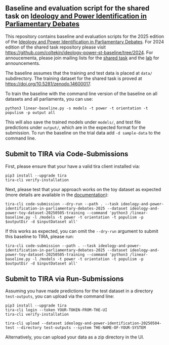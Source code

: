 ## Baseline and evaluation script for the shared task on [Ideology and Power Identification in Parliamentary Debates](https://touche.webis.de/clef25/touche25-web/ideology-and-power-identification-in-parliamentary-debates.html)

This repository contains baseline and evaluation scripts
for the 2025 edition of the [Ideology and Power Identification in Parliamentary Debates](https://touche.webis.de/clef25/touche25-web/ideology-and-power-identification-in-parliamentary-debates.html).
For 2024 edition of the shared task repository please visit 
<https://github.com/coltekin/ideology-power-st-baseline/tree/2024>.
For annoucementa, please join mailing lists for the [shared task](https://groups.google.com/g/ideology-and-power-in-parliamentary-speeches)
and the [lab](https://groups.google.com/g/touche-lab) for announcements.

The baseline assumes that the training and test data is placed at
`data/` subdirectory. The training dataset for the shared
task is proved at <https://doi.org/10.5281/zenodo.14600017>.

To train the baseline with the command line version of the baseline on
all datasets and all parliaments, you can use:

```
python3 linear-baseline.py -s models -t power -t orientation -t populism -p output all
```
This will also save the trained models under `models/`,
and test file predictions under `output/`,
which are in the expected format for the submission.
To run the baseline on the trial data add `-d sample-data` to the
command line.

## Submit to TIRA via Code-Submissions

First, please ensure that your have a valid tira client installed via:

```
pip3 install --upgrade tira
tira-cli verify-installation
```

Next, please test that your approach works on the toy dataset as expected (more details are available in the [documentation](https://docs.tira.io/participants/participate.html#submitting-your-submission)):

```
tira-cli code-submission --dry-run --path . --task ideology-and-power-identification-in-parliamentary-debates-2025 --dataset ideology-and-power-toy-dataset-20250505-training --command 'python3 /linear-baseline.py -l /models -t power -t orientation -t populism -p $outputDir -d $inputDataset all'
```

If this works as expected, you can omit the `--dry-run` argument to submit this baseline to TIRA, please run:

```
tira-cli code-submission --path . --task ideology-and-power-identification-in-parliamentary-debates-2025 --dataset ideology-and-power-toy-dataset-20250505-training --command 'python3 /linear-baseline.py -l /models -t power -t orientation -t populism -p $outputDir -d $inputDataset all'
```

## Submit to TIRA via Run-Submissions

Assuming you have made predictions for the test dataset in a directory `test-outputs`, you can upload via the command line:


```
pip3 install --upgrade tira
tira-cli login --token YOUR-TOKEN-FROM-THE-UI
tira-cli verify-installation

tira-cli upload --dataset ideology-and-power-identification-20250504-test --directory test-outputs --system THE-NAME-OF-YOUR-SYSTEM
```

Alternatively, you can upload your data as a zip directory in the UI.
